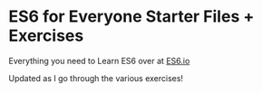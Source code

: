 # ES6 for Everyone Starter Files + Exercises

Everything you need to Learn ES6 over at [ES6.io](https://ES6.io)

Updated as I go through the various exercises!
